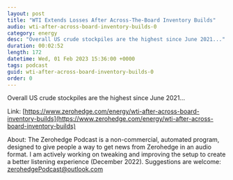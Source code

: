 ```yaml
---
layout: post
title: "WTI Extends Losses After Across-The-Board Inventory Builds"
audio: wti-after-across-board-inventory-builds-0
category: energy
desc: "Overall US crude stockpiles are the highest since June 2021..."
duration: 00:02:52
length: 172
datetime: Wed, 01 Feb 2023 15:36:00 +0000
tags: podcast
guid: wti-after-across-board-inventory-builds-0
order: 0
---
```

Overall US crude stockpiles are the highest since June 2021...

Link: [https://www.zerohedge.com/energy/wti-after-across-board-inventory-builds](https://www.zerohedge.com/energy/wti-after-across-board-inventory-builds)

About: The Zerohedge Podcast is a non-commercial, automated program, designed to give people a way to get news from Zerohedge in an audio format.  I am actively working on tweaking and improving the setup to create a better listening experience (December 2022).  Suggestions are welcome: [zerohedgePodcast@outlook.com](mailto:zerohedgePodcast@outlook.com)